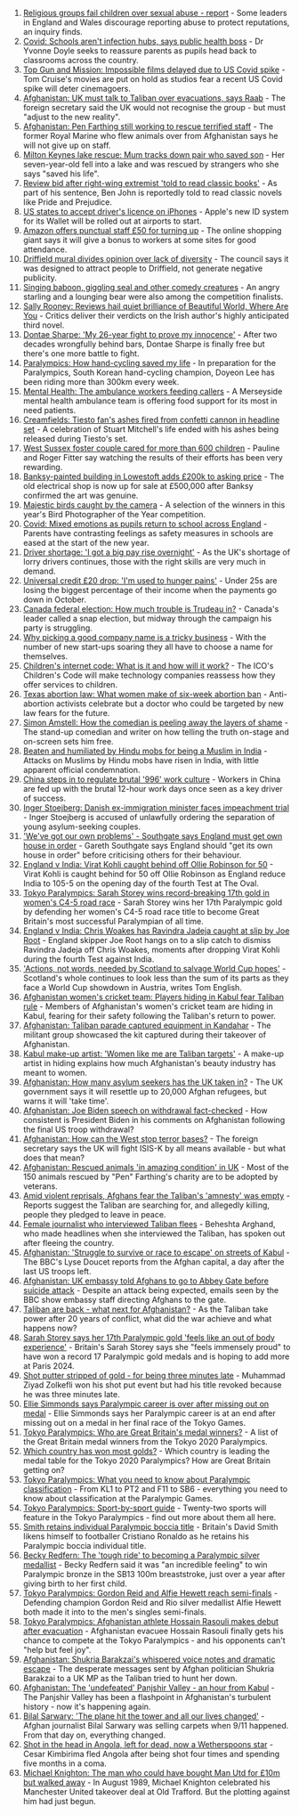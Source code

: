 1. [Religious groups fail children over sexual abuse - report](https://www.bbc.co.uk/news/uk-58420270?at_medium=RSS&at_campaign=KARANGA) - Some leaders in England and Wales discourage reporting abuse to protect reputations, an inquiry finds.
2. [Covid: Schools aren't infection hubs, says public health boss](https://www.bbc.co.uk/news/uk-58418767?at_medium=RSS&at_campaign=KARANGA) - Dr Yvonne Doyle seeks to reassure parents as pupils head back to classrooms across the country.
3. [Top Gun and Mission: Impossible films delayed due to US Covid spike](https://www.bbc.co.uk/news/entertainment-arts-58419680?at_medium=RSS&at_campaign=KARANGA) - Tom Cruise's movies are put on hold as studios fear a recent US Covid spike will deter cinemagoers.
4. [Afghanistan: UK must talk to Taliban over evacuations, says Raab](https://www.bbc.co.uk/news/uk-58417078?at_medium=RSS&at_campaign=KARANGA) - The foreign secretary said the UK would not recognise the group - but must "adjust to the new reality".
5. [Afghanistan: Pen Farthing still working to rescue terrified staff](https://www.bbc.co.uk/news/uk-england-essex-58420839?at_medium=RSS&at_campaign=KARANGA) - The former Royal Marine who flew animals over from Afghanistan says he will not give up on staff.
6. [Milton Keynes lake rescue: Mum tracks down pair who saved son](https://www.bbc.co.uk/news/uk-england-beds-bucks-herts-58320026?at_medium=RSS&at_campaign=KARANGA) - Her seven-year-old fell into a lake and was rescued by strangers who she says "saved his life".
7. [Review bid after right-wing extremist 'told to read classic books'](https://www.bbc.co.uk/news/uk-england-leicestershire-58425648?at_medium=RSS&at_campaign=KARANGA) - As part of his sentence, Ben John is reportedly told to read classic novels like Pride and Prejudice.
8. [US states to accept driver's licence on iPhones](https://www.bbc.co.uk/news/technology-58422469?at_medium=RSS&at_campaign=KARANGA) - Apple's new ID system for its Wallet will be rolled out at airports to start.
9. [Amazon offers punctual staff £50 for turning up](https://www.bbc.co.uk/news/business-58414875?at_medium=RSS&at_campaign=KARANGA) - The online shopping giant says it will give a bonus to workers at some sites for good attendance.
10. [Driffield mural divides opinion over lack of diversity](https://www.bbc.co.uk/news/uk-england-humber-58419692?at_medium=RSS&at_campaign=KARANGA) - The council says it was designed to attract people to Driffield, not generate negative publicity.
11. [Singing baboon, giggling seal and other comedy creatures](https://www.bbc.co.uk/news/in-pictures-58402306?at_medium=RSS&at_campaign=KARANGA) - An angry starling and a lounging bear were also among the competition finalists.
12. [Sally Rooney: Reviews hail quiet brilliance of Beautiful World, Where Are You](https://www.bbc.co.uk/news/entertainment-arts-58423253?at_medium=RSS&at_campaign=KARANGA) - Critics deliver their verdicts on the Irish author's highly anticipated third novel.
13. [Dontae Sharpe: 'My 26-year fight to prove my innocence'](https://www.bbc.co.uk/news/world-us-canada-58413322?at_medium=RSS&at_campaign=KARANGA) - After two decades wrongfully behind bars, Dontae Sharpe is finally free but there's one more battle to fight.
14. [Paralympics: How hand-cycling saved my life](https://www.bbc.co.uk/news/disability-58411394?at_medium=RSS&at_campaign=KARANGA) - In preparation for the Paralympics, South Korean hand-cycling champion, Doyeon Lee has been riding more than 300km every week.
15. [Mental Health: The ambulance workers feeding callers](https://www.bbc.co.uk/news/stories-58412481?at_medium=RSS&at_campaign=KARANGA) - A Merseyside mental health ambulance team is offering food support for its most in need patients.
16. [Creamfields: Tiesto fan's ashes fired from confetti cannon in headline set](https://www.bbc.co.uk/news/uk-england-merseyside-58409876?at_medium=RSS&at_campaign=KARANGA) - A celebration of Stuart Mitchell's life ended with his ashes being released during Tiesto's set.
17. [West Sussex foster couple cared for more than 600 children](https://www.bbc.co.uk/news/uk-england-sussex-58412812?at_medium=RSS&at_campaign=KARANGA) - Pauline and Roger Fitter say watching the results of their efforts has been very rewarding.
18. [Banksy-painted building in Lowestoft adds £200k to asking price](https://www.bbc.co.uk/news/uk-england-suffolk-58412561?at_medium=RSS&at_campaign=KARANGA) - The old electrical shop is now up for sale at £500,000 after Banksy confirmed the art was genuine.
19. [Majestic birds caught by the camera](https://www.bbc.co.uk/news/in-pictures-58396228?at_medium=RSS&at_campaign=KARANGA) - A selection of the winners in this year's Bird Photographer of the Year competition.
20. [Covid: Mixed emotions as pupils return to school across England](https://www.bbc.co.uk/news/education-58394420?at_medium=RSS&at_campaign=KARANGA) - Parents have contrasting feelings as safety measures in schools are eased at the start of the new year.
21. [Driver shortage: 'I got a big pay rise overnight'](https://www.bbc.co.uk/news/business-58394903?at_medium=RSS&at_campaign=KARANGA) - As the UK's shortage of lorry drivers continues, those with the right skills are very much in demand.
22. [Universal credit £20 drop: 'I'm used to hunger pains'](https://www.bbc.co.uk/news/newsbeat-58186978?at_medium=RSS&at_campaign=KARANGA) - Under 25s are losing the biggest percentage of their income when the payments go down in October.
23. [Canada federal election: How much trouble is Trudeau in?](https://www.bbc.co.uk/news/world-us-canada-58389802?at_medium=RSS&at_campaign=KARANGA) - Canada's leader called a snap election, but midway through the campaign his party is struggling.
24. [Why picking a good company name is a tricky business](https://www.bbc.co.uk/news/business-58395924?at_medium=RSS&at_campaign=KARANGA) - With the number of new start-ups soaring they all have to choose a name for themselves.
25. [Children's internet code: What is it and how will it work?](https://www.bbc.co.uk/news/technology-58396004?at_medium=RSS&at_campaign=KARANGA) - The ICO's Children's Code will make technology companies reassess how they offer services to children.
26. [Texas abortion law: What women make of six-week abortion ban](https://www.bbc.co.uk/news/world-us-canada-58416037?at_medium=RSS&at_campaign=KARANGA) - Anti-abortion activists celebrate but a doctor who could be targeted by new law fears for the future.
27. [Simon Amstell: How the comedian is peeling away the layers of shame](https://www.bbc.co.uk/news/entertainment-arts-58228429?at_medium=RSS&at_campaign=KARANGA) - The stand-up comedian and writer on how telling the truth on-stage and on-screen sets him free.
28. [Beaten and humiliated by Hindu mobs for being a Muslim in India](https://www.bbc.co.uk/news/world-asia-india-58406194?at_medium=RSS&at_campaign=KARANGA) - Attacks on Muslims by Hindu mobs have risen in India, with little apparent official condemnation.
29. [China steps in to regulate brutal '996' work culture](https://www.bbc.co.uk/news/world-asia-china-58381538?at_medium=RSS&at_campaign=KARANGA) - Workers in China are fed up with the brutal 12-hour work days once seen as a key driver of success.
30. [Inger Stoejberg: Danish ex-immigration minister faces impeachment trial](https://www.bbc.co.uk/news/world-europe-58408471?at_medium=RSS&at_campaign=KARANGA) - Inger Stoejberg is accused of unlawfully ordering the separation of young asylum-seeking couples.
31. ['We've got our own problems' - Southgate says England must get own house in order](https://www.bbc.co.uk/sport/football/58418699?at_medium=RSS&at_campaign=KARANGA) - Gareth Southgate says England should "get its own house in order" before criticising others for their behaviour.
32. [England v India: Virat Kohli caught behind off Ollie Robinson for 50](https://www.bbc.co.uk/sport/av/cricket/58424966?at_medium=RSS&at_campaign=KARANGA) - Virat Kohli is caught behind for 50 off Ollie Robinson as England reduce India to 105-5 on the opening day of the fourth Test at The Oval.
33. [Tokyo Paralympics: Sarah Storey wins record-breaking 17th gold in women's C4-5 road race](https://www.bbc.co.uk/sport/av/disability-sport/58419399?at_medium=RSS&at_campaign=KARANGA) - Sarah Storey wins her 17th Paralympic gold by defending her women's C4-5 road race title to become Great Britain's most successful Paralympian of all time.
34. [England v India: Chris Woakes has Ravindra Jadeja caught at slip by Joe Root](https://www.bbc.co.uk/sport/av/cricket/58421842?at_medium=RSS&at_campaign=KARANGA) - England skipper Joe Root hangs on to a slip catch to dismiss Ravindra Jadeja off Chris Woakes, moments after dropping Virat Kohli during the fourth Test against India.
35. ['Actions, not words, needed by Scotland to salvage World Cup hopes'](https://www.bbc.co.uk/sport/football/58422025?at_medium=RSS&at_campaign=KARANGA) - Scotland's whole continues to look less than the sum of its parts as they face a World Cup showdown in Austria, writes Tom English.
36. [Afghanistan women's cricket team: Players hiding in Kabul fear Taliban rule](https://www.bbc.co.uk/sport/cricket/58396310?at_medium=RSS&at_campaign=KARANGA) - Members of Afghanistan's women's cricket team are hiding in Kabul, fearing for their safety following the Taliban's return to power.
37. [Afghanistan: Taliban parade captured equipment in Kandahar](https://www.bbc.co.uk/news/world-asia-58413817?at_medium=RSS&at_campaign=KARANGA) - The militant group showcased the kit captured during their takeover of Afghanistan.
38. [Kabul make-up artist: 'Women like me are Taliban targets'](https://www.bbc.co.uk/news/stories-58388333?at_medium=RSS&at_campaign=KARANGA) - A make-up artist in hiding explains how much Afghanistan's beauty industry has meant to women.
39. [Afghanistan: How many asylum seekers has the UK taken in?](https://www.bbc.co.uk/news/uk-58245684?at_medium=RSS&at_campaign=KARANGA) - The UK government says it will resettle up to 20,000 Afghan refugees, but warns it will 'take time'.
40. [Afghanistan: Joe Biden speech on withdrawal fact-checked](https://www.bbc.co.uk/news/58412530?at_medium=RSS&at_campaign=KARANGA) - How consistent is President Biden in his comments on Afghanistan following the final US troop withdrawal?
41. [Afghanistan: How can the West stop terror bases?](https://www.bbc.co.uk/news/uk-58395371?at_medium=RSS&at_campaign=KARANGA) - The foreign secretary says the UK will fight ISIS-K by all means available - but what does that mean?
42. [Afghanistan: Rescued animals 'in amazing condition' in UK](https://www.bbc.co.uk/news/uk-england-essex-58409613?at_medium=RSS&at_campaign=KARANGA) - Most of the 150 animals rescued by "Pen" Farthing's charity are to be adopted by veterans.
43. [Amid violent reprisals, Afghans fear the Taliban's 'amnesty' was empty](https://www.bbc.co.uk/news/world-asia-58395954?at_medium=RSS&at_campaign=KARANGA) - Reports suggest the Taliban are searching for, and allegedly killing, people they pledged to leave in peace.
44. [Female journalist who interviewed Taliban flees](https://www.bbc.co.uk/news/world-58401364?at_medium=RSS&at_campaign=KARANGA) - Beheshta Arghand, who made headlines when she interviewed the Taliban, has spoken out after fleeing the country.
45. [Afghanistan: 'Struggle to survive or race to escape' on streets of Kabul](https://www.bbc.co.uk/news/world-asia-58393245?at_medium=RSS&at_campaign=KARANGA) - The BBC's Lyse Doucet reports from the Afghan capital, a day after the last US troops left.
46. [Afghanistan: UK embassy told Afghans to go to Abbey Gate before suicide attack](https://www.bbc.co.uk/news/uk-58403047?at_medium=RSS&at_campaign=KARANGA) - Despite an attack being expected, emails seen by the BBC show embassy staff directing Afghans to the gate.
47. [Taliban are back - what next for Afghanistan?](https://www.bbc.co.uk/news/world-asia-49192495?at_medium=RSS&at_campaign=KARANGA) - As the Taliban take power after 20 years of conflict, what did the war achieve and what happens now?
48. [Sarah Storey says her 17th Paralympic gold 'feels like an out of body experience'](https://www.bbc.co.uk/sport/disability-sport/58418157?at_medium=RSS&at_campaign=KARANGA) - Britain's Sarah Storey says she "feels immensely proud" to have won a record 17 Paralympic gold medals and is hoping to add more at Paris 2024.
49. [Shot putter stripped of gold - for being three minutes late](https://www.bbc.co.uk/news/world-asia-58405211?at_medium=RSS&at_campaign=KARANGA) - Muhammad Ziyad Zolkefli won his shot put event but had his title revoked because he was three minutes late.
50. [Ellie Simmonds says Paralympic career is over after missing out on medal](https://www.bbc.co.uk/sport/disability-sport/58419571?at_medium=RSS&at_campaign=KARANGA) - Ellie Simmonds says her Paralympic career is at an end after missing out on a medal in her final race of the Tokyo Games.
51. [Tokyo Paralympics: Who are Great Britain's medal winners?](https://www.bbc.co.uk/sport/disability-sport/58267875?at_medium=RSS&at_campaign=KARANGA) - A list of the Great Britain medal winners from the Tokyo 2020 Paralympics.
52. [Which country has won most golds?](https://www.bbc.co.uk/sport/disability-sport/58267874?at_medium=RSS&at_campaign=KARANGA) - Which country is leading the medal table for the Tokyo 2020 Paralympics? How are Great Britain getting on?
53. [Tokyo Paralympics: What you need to know about Paralympic classification](https://www.bbc.co.uk/sport/disability-sport/57396986?at_medium=RSS&at_campaign=KARANGA) - From KL1 to PT2 and F11 to SB6 - everything you need to know about classification at the Paralympic Games.
54. [Tokyo Paralympics: Sport-by-sport guide](https://www.bbc.co.uk/sport/disability-sport/58228171?at_medium=RSS&at_campaign=KARANGA) - Twenty-two sports will feature in the Tokyo Paralympics - find out more about them all here.
55. [Smith retains individual Paralympic boccia title](https://www.bbc.co.uk/sport/disability-sport/58405624?at_medium=RSS&at_campaign=KARANGA) - Britain's David Smith likens himself to footballer Cristiano Ronaldo as he retains his Paralympic boccia individual title.
56. [Becky Redfern: The 'tough ride' to becoming a Paralympic silver medallist](https://www.bbc.co.uk/sport/disability-sport/58411534?at_medium=RSS&at_campaign=KARANGA) - Becky Redfern said it was "an incredible feeling" to win Paralympic bronze in the SB13 100m breaststroke, just over a year after giving birth to her first child.
57. [Tokyo Paralympics: Gordon Reid and Alfie Hewett reach semi-finals](https://www.bbc.co.uk/sport/disability-sport/58405628?at_medium=RSS&at_campaign=KARANGA) - Defending champion Gordon Reid and Rio silver medallist Alfie Hewett both made it into to the men's singles semi-finals.
58. [Tokyo Paralympics: Afghanistan athlete Hossain Rasouli makes debut after evacuation](https://www.bbc.co.uk/sport/disability-sport/58394964?at_medium=RSS&at_campaign=KARANGA) - Afghanistan evacuee Hossain Rasouli finally gets his chance to compete at the Tokyo Paralympics - and his opponents can't "help but feel joy".
59. [Afghanistan: Shukria Barakzai's whispered voice notes and dramatic escape](https://www.bbc.co.uk/news/world-asia-58345901?at_medium=RSS&at_campaign=KARANGA) - The desperate messages sent by Afghan politician Shukria Barakzai to a UK MP as the Taliban tried to hunt her down.
60. [Afghanistan: The 'undefeated' Panjshir Valley - an hour from Kabul](https://www.bbc.co.uk/news/world-asia-58329527?at_medium=RSS&at_campaign=KARANGA) - The Panjshir Valley has been a flashpoint in Afghanistan's turbulent history - now it's happening again.
61. [Bilal Sarwary: 'The plane hit the tower and all our lives changed'](https://www.bbc.co.uk/news/world-south-asia-58071592?at_medium=RSS&at_campaign=KARANGA) - Afghan journalist Bilal Sarwary was selling carpets when 9/11 happened. From that day on, everything changed.
62. [Shot in the head in Angola, left for dead, now a Wetherspoons star](https://www.bbc.co.uk/news/uk-58266180?at_medium=RSS&at_campaign=KARANGA) - Cesar Kimbirima fled Angola after being shot four times and spending five months in a coma.
63. [Michael Knighton: The man who could have bought Man Utd for £10m but walked away](https://www.bbc.co.uk/sport/football/58233755?at_medium=RSS&at_campaign=KARANGA) - In August 1989, Michael Knighton celebrated his Manchester United takeover deal at Old Trafford. But the plotting against him had just begun.
